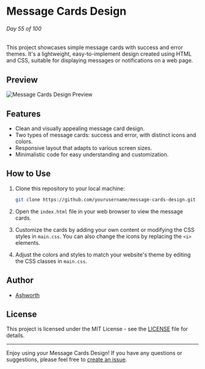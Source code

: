 # Message Cards Design

###### Day 55 of 100

This project showcases simple message cards with success and error themes. It's a lightweight, easy-to-implement design created using HTML and CSS, suitable for displaying messages or notifications on a web page.

## Preview

![Message Cards Design Preview](preview.png)

## Features

- Clean and visually appealing message card design.
- Two types of message cards: success and error, with distinct icons and colors.
- Responsive layout that adapts to various screen sizes.
- Minimalistic code for easy understanding and customization.

## How to Use

1. Clone this repository to your local machine:

   ```bash
   git clone https://github.com/yourusername/message-cards-design.git
   ```

2. Open the `index.html` file in your web browser to view the message cards.

3. Customize the cards by adding your own content or modifying the CSS styles in `main.css`. You can also change the icons by replacing the `<i>` elements.

4. Adjust the colors and styles to match your website's theme by editing the CSS classes in `main.css`.

## Author

- [Ashworth](https://github.com/Ashworth836)

## License

This project is licensed under the MIT License - see the [LICENSE](LICENSE) file for details.

---

Enjoy using your Message Cards Design! If you have any questions or suggestions, please feel free to [create an issue](https://github.com/yourusername/message-cards-design/issues).
